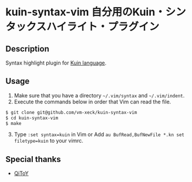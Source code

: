 # kuin-syntax-vim 自分用のKuin・シンタックスハイライト・プラグイン
## Description
Syntax highlight plugin for [Kuin language](https://kuina.ch/kuin).
## Usage
1. Make sure that you have a directory `~/.vim/syntax` and `~/.vim/indent`.
2. Execute the commands below in order that Vim can read the file.
```bash
$ git clone git@github.com/vm-xeck/kuin-syntax-vim
$ cd kuin-syntax-vim
$ make
```
3. Type `:set syntax=kuin` in Vim or Add `au BufRead,BufNewFile *.kn set filetype=kuin` to your vimrc.

## Special thanks
* [QiToY](https://twitter.com/_QiToY)
